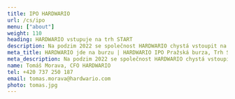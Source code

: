 ```yaml
---
title: IPO HARDWARIO
url: /cs/ipo
menu: ["about"]
weight: 110
heading: HARDWARIO vstupuje na trh START
description: Na podzim 2022 se společnost HARDWARIO chystá vstoupit na trh START pražské burzy cenných papírů s ambicí získat od investorů desítky milionů korun na další rozvoj. Během 14denního upisovacího období, které začně 4. října, nabídne celkem 2 870 000 kusů nových akcií.
meta_title: HARDWARIO jde na burzu | HARDWARIO IPO Pražská burza, Trh START
meta_description: Na podzim 2022 se společnost HARDWARIO chystá vstoupit na trh START pražské burzy cenných papírů s ambicí získat od investorů desítky milionů korun na další rozvoj. Během 14denního upisovacího období, které začně 4. října, nabídne celkem 2 870 000 kusů nových akcií.
name: Tomáš Morava, CFO HARDWARIO
tel: +420 737 250 187
email: tomas.morava@hardwario.com
photo: tomas.jpg
---
```

